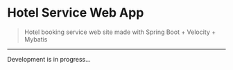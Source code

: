 Hotel Service Web App
======

> Hotel booking service web site made with Spring Boot + Velocity + Mybatis

------
Development is in progress...